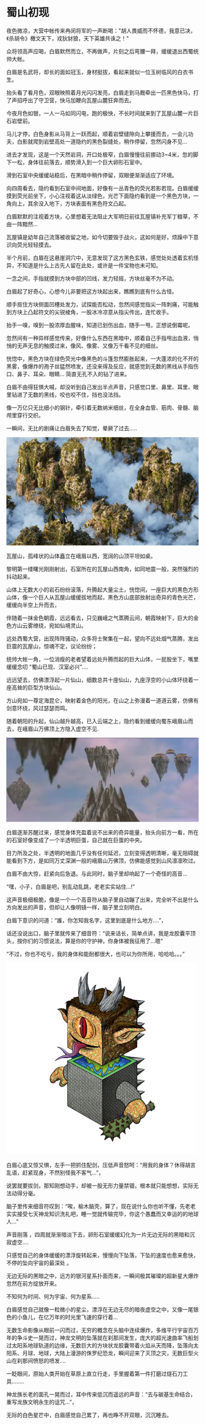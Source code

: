 # 蜀山初现

夜色微凉，大营中帐传来冉闵将军的一声断喝："胡人畏威而不怀德，我意已决，《杀胡令》檄文天下，戎狄豺狼，天下英雄共诛之！"

众将领高声应喝，白眉默然而立，不再做声，片刻之后弯腰一拜，缓缓退出西蜀统帅大帐。

白眉是名武将，却长的面如冠玉，身材挺拔，看起来就似一位玉树临风的白衣书生。

抬头看了看月色，双眼映照着月光闪闪发亮，白眉走到马厩牵出一匹黑色快马，打了声招呼出了守卫营，快马加鞭向瓦屋山麓狂奔而去。

今夜月色如银，一人一马如同闪电，跑的极快，不长时间就来到了瓦屋山麓一片巨石岩壁前。

马儿才停，白色身影从马背上一跃而起，顺着岩壁缝隙向上攀援而去，一会儿功夫，白影就爬到岩壁高处一道隐约的黑色裂缝处，稍作停留，忽然闪身不见...

进去才发现，这是一个天然岩洞，开口处极窄，白眉慢慢往前挪动3\~4米，忽的脚下一松，身体往前落去，顺势滑入到一个巨大卵形石室中。

滑到石室中央缓缓站稳后，在黑暗中稍作停留，双眼便渐渐适应了环境。

向四周看去，隐约看到石室中间地面，好像有一丛青色的荧光若影若现。白眉缓缓摸到荧光前坐下，小心注视着这从淡绿色，光芒下面隐约看到是一个黑色方块，一角向上，其余没入地下，方块表面有黑色符文凸起。

白眉默默的注视着方块，心里想着无法阻止大军明日前往瓦屋镇补充军丁粮草，不由一阵黯然...

瓦屋镇是幼年自己流落被收留之地，如今切要毁于战火，这如何是好，烦躁中下意识向荧光轻轻摸去。

半个月前，白眉在这悬崖洞穴中，无意发现了这方黑色玄铁，感觉处处透着玄机怪异，不知道是什么上古先人留在此处，或许是一件宝物也未可知。

一念之间，手指就摸到方块中部的凹线，发力轻摇，方块丝毫不为不动。

白眉起了好奇心，心想今儿非要把这方块起出来，瞧瞧到底有什么古怪。

顺手抠住方块侧面凹槽处发力，试探能否松动，忽然间感觉指尖一阵刺痛，可能触到方块上凸起符文的尖锐棱角，一股冰冷凉意从指尖传出，连忙收手。

抬手一嗅，嗅到一股浓厚血腥味，知道已划伤出血，随手一甩，正想说倒霉呢。

忽然间有一种异样感觉传来，好像什么东西在黑暗中，顺着自己手指甩出血液，悄悄的无声无息的触摸过来，像风、像雾、又像万千看不见的细丝。

恍惚中，黑色方块在绿色荧光中像黑色的斗篷忽然膨胀起来，一大蓬浓的化不开的黑雾，像爆炸的孢子丝猛然喷发，还没来得及反应，就感觉到无数的黑线从手指伤口、鼻子、耳朵、眼睛... 简直无孔不入的钻了进来。

白眉不由得狂惧大喊，却没听到自己发出半点声音，只感觉口里、鼻里、耳里、眼里钻进了无数的黑线，咬也咬不住，挡也没法挡。

像一万亿只无比细小的钢针，牵引着无数纳米细丝，在全身血管、筋肉、骨髓、脑颅里穿行交织。

一瞬间，无比的剧痛让白眉失去了知觉，晕厥了过去.....

![](../.gitbook/assets/仙山.jpeg)

瓦屋山，孤峰状的山体矗立在峨眉以西，宽阔的山顶平坦如桌。

黎明第一缕曙光刚刚射出，石室所在的瓦屋山西南角，如同地震一般，突然强烈的抖动起来。

山体上无数大小的岩石纷纷滚落，升腾起大量尘土，恍惚间，一座巨大的黑色方形山体，像一个巨人从瓦屋山缓缓拔地而起，黑色方山底部放射出奇异的青色光芒，缓缓向半空上升而去，

伴随着一抹金色朝霞，远远看去，只见巍峨之气蒸腾云间，朝霞映射下，巨大的金色方山云雾缭绕，宛如仙境灵山。

远处西蜀大营，出现阵阵骚动，众多将士聚集在一起，望向不远处烟气蒸腾，发出巨震的瓦屋山，惊魂不定，议论纷纷；

统帅大帐一角，一位消瘦的老者望着远处升腾而起的巨大山体，一屁股坐下，嘴里缓缓念叨 "蜀山已现、汉室必兴"....

远远望去，仿佛漂浮起一片仙山，细数总共十座仙山，九座浮空的小山体环绕着一座高耸的巨型方块仙山。&#x20;

方山宛如一尊定海昆仑，映射着金色的阳光，在山之上弥漫着一道道云雾，仿佛有剑意环绕，风过瑟瑟而鸣。

随着朝阳的升起，仙山越升越高，已入云端之上，隐约看到缓缓向蜀东峨眉山而去，在峨眉山万佛顶上方隐入虚空不见.

![蜀山浮空造，落地蜀山崩                                    ](../.gitbook/assets/1000.jpeg)

白眉逐渐苏醒过来，感觉身体充盈着说不出来的奇异能量，抬头向前方一看，所在的石室好像变成了一个半透明巨蛋，自己就在巨蛋的中央。

目力所及之处，半透明的地面几乎没有任何延迟，立刻变得透明清晰，毫无阻碍就能看到下方，是如同万丈深渊一般的峨眉山万佛顶，仿佛能感觉到山风凛凛吹过。

白眉不由大惊，赶紧向后急退。与此同时，脑子里却响起了一个奇怪的高音...

“嘿，小子，白眉是吧，别乱动乱跳，老老实实站住...!”

这声音极细极脆，像是一个一个高音符从脑子里自动蹦了出来，完全听不出是什么方向发出的声音，但却让人像明镜一样，脑子里立刻明白。

白眉下意识的问道：“誰，你怎知我名字，这里到底是什么地方....”，&#x20;

话还没说出口，脑子里就传来了细音符：“说来话长，简单点讲，我是龙胶囊平顶头，按你们的习惯说法，算是你的守护神，你身体被我征用了...嗯“

”不过，你也不吃亏，我的身体和能耐都很大，也可以为你所用，哈哈哈。。。”

![ 蜀山DC-平顶头](../.gitbook/assets/1.png)

白眉心底又惊又惧，左手一把抓住配剑，压低声音怒呵：“用我的身体？休得胡言乱语，赶紧现身，不然别怪我不客气...”，

说罢就要拔剑，那知刚想动手，却被一股无形力量禁锢，根本就只能想想，实际无法动得分毫。

脑子里传来细音符叹到：“唉，榆木脑壳，算了，现在说什么你也听不懂，先老老实实接受七天神龙知识洗礼吧，睡一觉就传输完毕，你这个愚蠢而又幸运的的地球人...”

声音刚落 ，四周就渐渐暗淡下去，卵形石室缓缓幻化为一片无边无际的黑暗和沉寂虚空....

只感觉自己的身体缓缓的漂浮旋转起来，慢慢向下坠落，下坠的速度也愈来愈快，不停的坠向宇宙的最深处 。

无边无际的黑暗之中，远方的银河星系扑面而来，一瞬间极其璀璨的超新星大爆炸忽然在前方绽放开来。

不知何为时间、何为宇宙、何为星系.....&#x20;

白眉感觉自己就像一粒微小的星尘，漂浮在无边无尽的暗夜虚空之中，又像一尾银色的小鱼儿，在亿万年的时光里飞速的穿行着...

无数生命影像从眼前一闪而过，无穷的概念在头脑中连续爆炸，多维平行宇宙百万年的争斗史一晃而过，神龙文明的坠落就在刹那间发生，庞大的超光速曲率飞船划过太阳系地球轨道的边缘，无数巨大的方块状龙胶囊带着火焰从天而降，坠落向太阳系、月球、地球，大陆上漫游的侏罗纪恐龙，瞬间迎来了灭顶之灾，无数巨型火山在刹那间愤怒的喷发....&#x20;

一眨眼间，原始人类开始在草原上直立行走，手里握着第一件打磨过燧石刀工具........

神龙族长老的面孔一晃而过，耳中传来低沉而遥远的声音：“去与碳基生命结合，重写龙族文明永生的诅咒...”，

无际的白色星芒中，白眉感觉自己累了，再也睁不开双眼，沉沉睡去。
